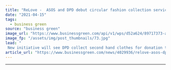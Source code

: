 ```yaml
---
title: "ReLove -  ASOS and DPD debut circular fashion collection service"
date: "2021-04-15"
tags: 
  - business green
source: "business green"
image_url: "https://www.businessgreen.com/api/v1/wps/d52a624/89717373-ad76-4424-a1d0-fd57b4988572/1/ASOS-ReLove122-185x114.jpg"
image_fp: "/assets/img/post_thumbnails/73.jpg"
lead: "
 New initiative will see DPD collect second hand clothes for donation to charities free of charge ..."
article_url: "https://www.businessgreen.com/news/4029936/relove-asos-dpd-debut-circular-fashion-collection-service"
---
```


---
